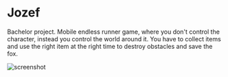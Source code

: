 # Jozef
Bachelor project. Mobile endless runner game, where you don't control the character, instead you control the world around it. 
You have to collect items and use the right item at the right time to destroy obstacles and save the fox.

![screenshot](https://i.imgur.com/YwsUnqi.jpg)
